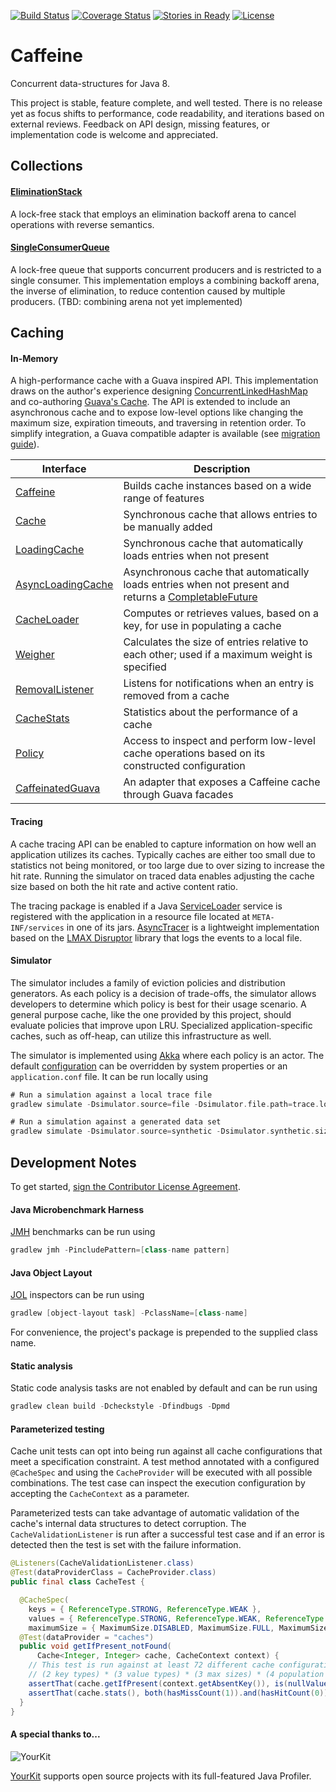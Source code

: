 [![Build Status](https://travis-ci.org/ben-manes/caffeine.svg)](https://travis-ci.org/ben-manes/caffeine)
[![Coverage Status](https://img.shields.io/coveralls/ben-manes/caffeine.svg)](https://coveralls.io/r/ben-manes/caffeine?branch=master)
[![Stories in Ready](https://badge.waffle.io/ben-manes/caffeine.png?label=ready&title=Ready)](https://waffle.io/ben-manes/caffeine)
[![License](http://img.shields.io/:license-apache-blue.svg)](http://www.apache.org/licenses/LICENSE-2.0.html)

# Caffeine

Concurrent data-structures for Java 8.

This project is stable, feature complete, and well tested. There is no release yet as focus
shifts to performance, code readability, and iterations based on external reviews. Feedback on
API design, missing features, or implementation code is welcome and appreciated.

## Collections

#### [EliminationStack](caffeine/src/main/java/com/github/benmanes/caffeine/EliminationStack.java)
A lock-free stack that employs an elimination backoff arena to cancel operations with reverse
semantics.

#### [SingleConsumerQueue](caffeine/src/main/java/com/github/benmanes/caffeine/SingleConsumerQueue.java)
A lock-free queue that supports concurrent producers and is restricted to a single consumer. This
implementation employs a combining backoff arena, the inverse of elimination, to reduce contention
caused by multiple producers. (TBD: combining arena not yet implemented)

## Caching

#### In-Memory
A high-performance cache with a Guava inspired API. This implementation draws on the author's 
experience designing [ConcurrentLinkedHashMap](https://code.google.com/p/concurrentlinkedhashmap/)
and co-authoring [Guava's Cache](https://code.google.com/p/guava-libraries/wiki/CachesExplained).
The API is extended to include an asynchronous cache and to expose low-level options like changing
the maximum size, expiration timeouts, and traversing in retention order. To simplify integration,
a Guava compatible adapter is available (see [migration guide](https://github.com/ben-manes/caffeine/wiki/Guava)).

| Interface | Description |
| --------- | ----------- |
| [Caffeine](caffeine/src/main/java/com/github/benmanes/caffeine/cache/Caffeine.java) | Builds cache instances based on a wide range of features |
| [Cache](caffeine/src/main/java/com/github/benmanes/caffeine/cache/Cache.java) | Synchronous cache that allows entries to be manually added |
| [LoadingCache](caffeine/src/main/java/com/github/benmanes/caffeine/cache/LoadingCache.java) | Synchronous cache that automatically loads entries when not present |
| [AsyncLoadingCache](caffeine/src/main/java/com/github/benmanes/caffeine/cache/AsyncLoadingCache.java) |Asynchronous cache that automatically loads entries when not present and returns a [CompletableFuture](https://docs.oracle.com/javase/8/docs/api/java/util/concurrent/CompletableFuture.html) |
| [CacheLoader](caffeine/src/main/java/com/github/benmanes/caffeine/cache/CacheLoader.java) | Computes or retrieves values, based on a key, for use in populating a cache |
| [Weigher](caffeine/src/main/java/com/github/benmanes/caffeine/cache/Weigher.java) | Calculates the size of entries relative to each other; used if a maximum weight is specified |
| [RemovalListener](caffeine/src/main/java/com/github/benmanes/caffeine/cache/RemovalListener.java) | Listens for notifications when an entry is removed from a cache |
| [CacheStats](caffeine/src/main/java/com/github/benmanes/caffeine/cache/stats/CacheStats.java) | Statistics about the performance of a cache |
| [Policy](caffeine/src/main/java/com/github/benmanes/caffeine/cache/Policy.java) | Access to inspect and perform low-level cache operations based on its constructed configuration |
| [CaffeinatedGuava](guava/src/main/java/com/github/benmanes/caffeine/guava/CaffeinatedGuava.java) | An adapter that exposes a Caffeine cache through Guava facades |

#### Tracing
A cache tracing API can be enabled to capture information on how well an application
utilizes its caches. Typically caches are either too small due to statistics not being monitored, or
too large due to over sizing to increase the hit rate. Running the simulator on traced data enables
adjusting the cache size based on both the hit rate and active content ratio.

The tracing package is enabled if a Java [ServiceLoader](http://docs.oracle.com/javase/8/docs/api/java/util/ServiceLoader.html)
service is registered with the application in a resource file located at `META-INF/services` in one
of its jars. [AsyncTracer](tracing/async/src/main/java/com/github/benmanes/caffeine/cache/tracing/async/AsyncTracer.java)
is a lightweight implementation based on the [LMAX Disruptor](https://lmax-exchange.github.io/disruptor/)
library that logs the events to a local file.

#### Simulator
The simulator includes a family of eviction policies and distribution generators. As each policy is
a decision of trade-offs, the simulator allows developers to determine which policy is best for
their usage scenario. A general purpose cache, like the one provided by this project, should
evaluate policies that improve upon LRU. Specialized application-specific caches, such as off-heap,
can utilize this infrastructure as well.

The simulator is implemented using [Akka](http://akka.io/) where each policy is an actor. The
default [configuration](simulator/src/main/resources/reference.conf) can be overridden by system
properties or an `application.conf` file. It can be run locally using

```gradle
# Run a simulation against a local trace file
gradlew simulate -Dsimulator.source=file -Dsimulator.file.path=trace.log

# Run a simulation against a generated data set
gradlew simulate -Dsimulator.source=synthetic -Dsimulator.synthetic.size=1000
```

## Development Notes
To get started, [sign the Contributor License Agreement](https://www.clahub.com/agreements/ben-manes/caffeine).

#### Java Microbenchmark Harness
[JMH](https://github.com/melix/jmh-gradle-plugin) benchmarks can be run using

```gradle
gradlew jmh -PincludePattern=[class-name pattern]
```

#### Java Object Layout
[JOL](http://openjdk.java.net/projects/code-tools/jol) inspectors can be run using

```gradle
gradlew [object-layout task] -PclassName=[class-name]
```

For convenience, the project's package is prepended to the supplied class name.

#### Static analysis
Static code analysis tasks are not enabled by default and can be run using

```gradle
gradlew clean build -Dcheckstyle -Dfindbugs -Dpmd
```

#### Parameterized testing

Cache unit tests can opt into being run against all cache configurations that meet a specification
constraint. A test method annotated with a configured `@CacheSpec` and using the `CacheProvider`
will be executed with all possible combinations. The test case can inspect the execution
configuration by accepting the `CacheContext` as a parameter.

Parameterized tests can take advantage of automatic validation of the cache's internal data
structures to detect corruption. The `CacheValidationListener` is run after a successful test case
and if an error is detected then the test is set with the failure information.

```java
@Listeners(CacheValidationListener.class)
@Test(dataProviderClass = CacheProvider.class)
public final class CacheTest {

  @CacheSpec(
    keys = { ReferenceType.STRONG, ReferenceType.WEAK },
    values = { ReferenceType.STRONG, ReferenceType.WEAK, ReferenceType.SOFT },
    maximumSize = { MaximumSize.DISABLED, MaximumSize.FULL, MaximumSize.UNREACHABLE })
  @Test(dataProvider = "caches")
  public void getIfPresent_notFound(
      Cache<Integer, Integer> cache, CacheContext context) {
    // This test is run against at least 72 different cache configurations
    // (2 key types) * (3 value types) * (3 max sizes) * (4 population modes)
    assertThat(cache.getIfPresent(context.getAbsentKey()), is(nullValue());
    assertThat(cache.stats(), both(hasMissCount(1)).and(hasHitCount(0)));
  }
}
```

#### A special thanks to...
![YourKit](http://www.yourkit.com/images/yklogo.png)

[YourKit](http://www.yourkit.com) supports open source projects with its full-featured Java Profiler.
